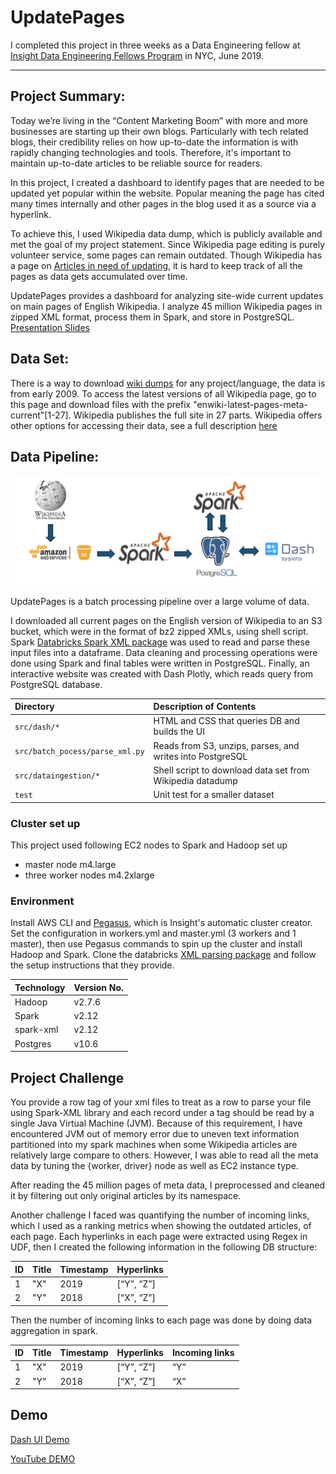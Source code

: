 # UpdatePages 
I completed this project in three weeks as a Data Engineering fellow at [Insight Data Engineering Fellows Program](https://www.insightdataengineering.com/) in NYC, June 2019.

---

## Project Summary:
Today we’re living in the “Content Marketing Boom” with more and more businesses are starting up their own blogs. Particularly with tech related blogs, their credibility relies on how up-to-date the information is with rapidly changing technologies and tools. Therefore, it's important to maintain up-to-date articles to be reliable source for readers.

In this project, I created a dashboard to identify pages that are needed to be updated yet popular within the website. Popular meaning the page has cited many times internally and other pages in the blog used it as a source via a hyperlink. 

To achieve this, I used Wikipedia data dump, which is publicly available and met the goal of my project statement. Since Wikipedia page editing is purely volunteer service, some pages can remain outdated. Though Wikipedia has a page on [Articles in need of updating](https://en.wikipedia.org/wiki/Category:Wikipedia_articles_in_need_of_updating), it is hard to keep track of all the pages as data gets accumulated over time.

UpdatePages provides a dashboard for analyzing site-wide current updates on main pages of English Wikipedia. I analyze 45 million Wikipedia pages in zipped XML format, process them in Spark, and store in PostgreSQL. 
[Presentation Slides](http://bit.ly/chrissyslides)

## Data Set:
There is a way to download [wiki dumps](https://dumps.wikimedia.org/) for any project/language, the data is from early 2009. To access the latest versions of all Wikipedia page, go to this page and download files with the prefix "enwiki-latest-pages-meta-current"[1-27]. Wikipedia publishes the full site in 27 parts. Wikipedia offers other options for accessing their data, see a full description [here](https://en.wikipedia.org/wiki/Wikipedia:Database_download)

## Data Pipeline:
![alt text](https://github.com/Buyannemekh/wiki-links/blob/master/img/pipeline-0.png)

UpdatePages is a batch processing pipeline over a large volume of data.

I downloaded all current pages on the English version of Wikipedia to an S3 bucket, which were in the format of bz2 zipped XMLs, using shell script. Spark [Databricks Spark XML package](https://github.com/databricks/spark-xml) was used to read and parse these input files into a dataframe. Data cleaning and processing operations were done using Spark and final tables were written in PostgreSQL. Finally, an interactive website was created with Dash Plotly, which reads query from PostgreSQL database. 

| Directory                       | Description of Contents
|:--------------------------------|:---------------------------------------- |
| `src/dash/*`                    | HTML and CSS that queries DB and builds the UI |
| `src/batch_pocess/parse_xml.py` | Reads from S3, unzips, parses, and writes into PostgreSQL |
| `src/dataingestion/*`           | Shell script to download data set from Wikipedia datadump |
| `test`                          | Unit test for a smaller dataset |


### Cluster set up
This project used following EC2 nodes to Spark and Hadoop set up
- master node m4.large
- three worker nodes m4.2xlarge 

### Environment 
Install AWS CLI and [Pegasus](https://github.com/InsightDataScience/pegasus), which is Insight's automatic cluster creator. Set the configuration in workers.yml and master.yml (3 workers and 1 master), then use Pegasus commands to spin up the cluster and install Hadoop and Spark. Clone the databricks [XML parsing package](https://github.com/databricks/spark-xml) and follow the setup instructions that they provide. 

| Technology     | Version No.
|:-------------- |:----------- |
| Hadoop       | v2.7.6 |
| Spark | v2.12 |
| spark-xml | v2.12|
| Postgres | v10.6 |


## Project Challenge
You provide a row tag of your xml files to treat as a row to parse your file using Spark-XML library and each record under a tag should be read by a single Java Virtual Machine (JVM). Because of this requirement, I have encountered JVM out of memory error due to uneven text information partitioned into my spark machines when some Wikipedia articles are relatively large compare to others. However, I was able to read all the meta data by tuning the {worker, driver} node as well as EC2 instance type. 

After reading the 45 million pages of meta data, I preprocessed and cleaned it by filtering out only original articles by its namespace. 

Another challenge I faced was quantifying the number of incoming links, which I used as a ranking metrics when showing the outdated articles, of each page. Each hyperlinks in each page were extracted using Regex in UDF, then I created the following information in the following DB structure: 

| ID     | Title | Timestamp | Hyperlinks |
|:-------|:------|:------|:------|
| 1       | "X"| 2019 |[“Y”, “Z”]|
| 2 | "Y" |2018|[“X”, “Z”]|

Then the number of incoming links to each page was done by doing data aggregation in spark. 

| ID     | Title | Timestamp | Hyperlinks | Incoming links |
|:-------|:------|:------|:------|:------|
| 1       | "X"| 2019 |[“Y”, “Z”]|“Y”|
| 2 | "Y" |2018|[“X”, “Z”]|“X”|


## Demo
[Dash UI Demo](http://www.wikilinks.dev) 

[YouTube DEMO](https://www.youtube.com/watch?v=kWVvCDV_RKo)

